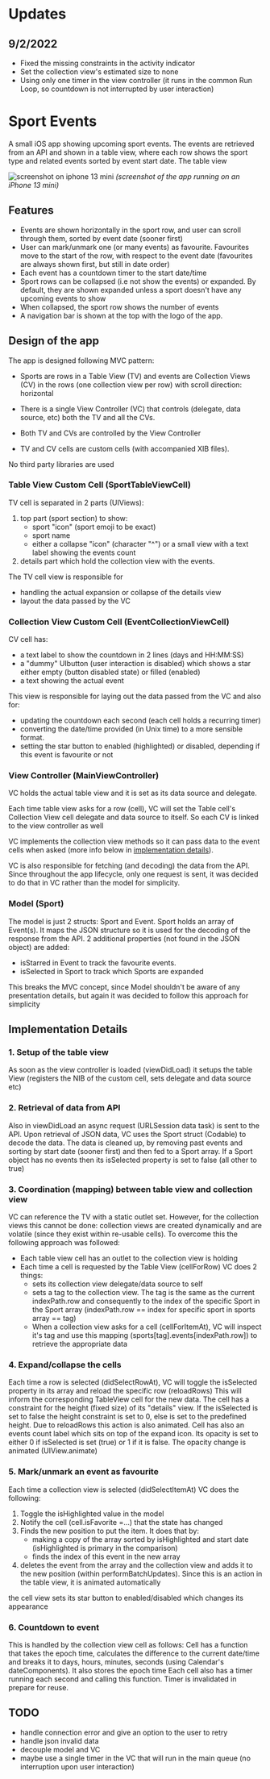 # Updates
## 9/2/2022 

- Fixed the missing constraints in the activity indicator
- Set the collection view's estimated size to none
- Using only one timer in the view controller (it runs in the common Run Loop, so countdown is not interrupted by user interaction)

# Sport Events

A small iOS app showing upcoming sport events. The events are retrieved from an API and shown in a table view, where each row shows the sport type and related events sorted by event start date.  The table view

    


![screenshot on iphone 13 mini](Assets/screenshot-iphone-13-mini.PNG)
*(screenshot of the app running on an iPhone 13 mini)*

## Features

- Events are shown horizontally in the sport row, and user can scroll through them, sorted by event date (sooner first) 
- User can mark/unmark one (or many events) as favourite. Favourites move to the start of the row, with respect to the event date (favourites are always shown first, but still in date order)
- Each event has a countdown timer to the start date/time
- Sport rows can be collapsed (i.e not show the events) or expanded. By default, they are shown expanded unless a sport doesn't have any upcoming events to show
- When collapsed, the sport row shows the number of events 
- A navigation bar is shown at the top with the logo of the app.


## Design of the app

The app is designed following MVC pattern: 

- Sports are rows in a Table View (TV) and events are Collection Views (CV) in the rows (one collection view per row) with scroll direction: horizontal

- There is a single View Controller (VC) that controls (delegate, data source, etc)  both the TV and all the CVs. 
- Both TV and CVs are controlled by the View Controller
- TV and CV cells are custom cells (with accompanied  XIB files).
 
No third party libraries are used 

### Table View Custom Cell (SportTableViewCell)
TV cell is separated in 2 parts (UIViews): 
1. top part (sport section) to show:
	- sport "icon" (sport emoji to be exact) 
	- sport name
	- either a collapse "icon" (character "^") or a small view with a text label showing the events count
2. details part  which hold the collection view with the events. 

The TV cell view is responsible for
 - handling the actual expansion or collapse of the details view
 - layout the data passed by the VC

### Collection View Custom Cell (EventCollectionViewCell) 

CV cell has:
-  a text label to show the countdown in 2 lines (days and HH:MM:SS)
- a "dummy" UIbutton (user interaction is disabled) which shows a star either empty (button disabled state) or filled (enabled) 
- a text showing the actual event

This view is responsible for laying out the data passed from the VC and also for: 

- updating the countdown each second (each cell holds a recurring timer) 
- converting the date/time provided (in Unix time) to a more sensible format. 
- setting the star button to enabled (highlighted) or disabled, depending if this event is favourite or not

### View Controller (MainViewController)


VC holds the actual table view and it is set as its data source and delegate. 

Each time  table view asks  for a row (cell), VC will set the Table cell's Collection View cell delegate and data source to itself. So each CV is linked to the view controller as well

VC implements the collection view methods so it can pass data to the event cells when asked (more info below in [implementation details](#3-coordination-mapping-between-table-view-and-collection-view)).

VC is also responsible for fetching (and decoding) the data from the API. 
Since throughout the app lifecycle, only one request is sent, it was decided to do that in VC rather than the model for simplicity. 

### Model (Sport)
The model is just 2 structs: Sport and Event. Sport holds an array of Event(s). It maps the JSON structure so it is used for the decoding of the response from the API. 
2 additional properties (not found in the JSON object) are added: 

- isStarred in Event to track the favourite events.
- isSelected in Sport to track which Sports are expanded

This breaks the MVC concept, since Model shouldn't be aware of any presentation details, but again it was decided to follow this approach for simplicity  


## Implementation Details

### 1. Setup of the table view
As soon as the view controller is loaded (viewDidLoad) it setups the table View (registers the NIB of the custom cell, sets delegate and data source etc) 


### 2. Retrieval of data from API
Also in viewDidLoad an async request (URLSession data task) is sent to the API. 
Upon retrieval of JSON data, VC uses the Sport struct (Codable) to decode the data. 
The data is cleaned up, by removing past events and sorting by start date (sooner first) and then fed to a Sport array. If a Sport object has no events then its isSelected property is set to false (all other to true) 

### 3. Coordination (mapping) between table view and collection view
VC can reference the TV with a static outlet set. 
However, for the collection views this cannot be done: collection views are created dynamically and are volatile (since they exist within re-usable cells). To overcome this the following approach was followed: 
- Each table view cell has an outlet to the collection view is holding 
- Each time a cell is requested by the Table View (cellForRow) VC does 2 things:
	- sets its collection view delegate/data source to self
	- sets a tag to the collection view. The tag is the same as the current indexPath.row and consequently to the index of the specific Sport in the Sport array (indexPath.row == index for specific sport in sports array == tag)
	- When a collection view asks for a cell (cellForItemAt), VC will inspect it's  tag and use this mapping (sports[tag].events[indexPath.row]) to retrieve the appropriate data  

### 4. Expand/collapse the cells
Each time a row is selected (didSelectRowAt), VC will toggle the isSelected property in its array and reload the specific row (reloadRows)
This will inform the corresponding TableView cell for the new data. The cell has a constraint for the height (fixed size) of its "details" view. If the isSelected is set to false the height constraint is set to 0, else is set to the predefined height. Due to reloadRows this action is also animated. 
Cell has also an events count label which sits on top of the expand icon. 
Its opacity is set to either 0 if isSelected is set (true) or 1 if it is false. The opacity change is animated (UIView.animate)

### 5. Mark/unmark an event as favourite
Each time a collection view is selected (didSelectItemAt) VC does the following: 
1. Toggle the isHighlighted value in the model
2. Notify the cell (cell.isFavorite =...) that the state has changed
3. Finds the new position to put the item. It does that by: 
	 - making a copy of the array sorted by isHighlighted and start date (isHighlighted is primary in the comparison)
	 - finds the index of this event in the new array
4. deletes the event from the array and the collection view and adds it to the new position (within performBatchUpdates). Since this is an action in the table view, it is animated automatically

the cell view sets its star button to enabled/disabled which changes its appearance

### 6. Countdown to event

This is handled by the collection view cell as follows: 
Cell has a function that takes the epoch time, calculates the difference to the current date/time and breaks it to days, hours, minutes, seconds (using Calendar's dateComponents). It also stores the epoch time 
Each cell also has a timer running each second and calling this function. Timer is invalidated in prepare for reuse.


## TODO

- handle connection error and give an option to the user to retry
- handle json invalid data
- decouple model and VC 
- maybe use a single timer in the VC that will run in the main queue (no interruption upon user interaction) 

